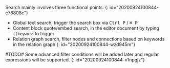 Search mainly involves three functional points:
{: id="20200924100844-c78808c"}

* Global text search, trigger the search box via <kbd>Ctrl P</kbd> / <kbd>⌘ P</kbd>
* Content block quote/embed search, in the editor document by typing `((keyword` to trigger
* Relation graph search, filter nodes and connections based on keywords in the relation graph
{: id="20200924100844-wzd945m"}

#TODO# Some advanced filter conditions will be added later and regular expressions will be supported.
{: id="20200924100844-v1npgjz"}
